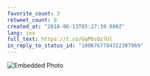 ```yaml
---
favorite_count: 3
retweet_count: 0
created_at: "2018-06-13T05:27:39.000Z"
lang: zxx
full_text: https://t.co/GqP6sOz7Ul
in_reply_to_status_id: "1006767784322387969"
---
```


![Embedded Photo](https://twitter-media-coderbyheart.s3.eu-north-1.amazonaws.com/1006770051129794565-DfjEA7wX0AMhKxK.jpg)
